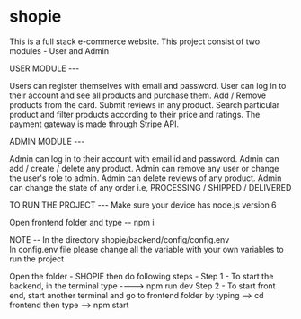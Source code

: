 # shopie
This is a full stack e-commerce website. This project consist of two modules - User and Admin

USER MODULE ---

Users can register themselves with email and password.
User can log in to their account and see all products and purchase them.
Add / Remove products from the card.
Submit reviews in any product. 
Search particular product and filter products according to their price and ratings.
The payment gateway is made through Stripe API.

ADMIN MODULE ---

Admin can log in to their account with email id and password.
Admin can add / create / delete any product.
Admin can remove any user or change the user's role to admin.
Admin can delete reviews of any product. 
Admin can change the state of any order i.e, PROCESSING / SHIPPED / DELIVERED


TO RUN THE PROJECT ---
Make sure your device has node.js version 6

Open frontend folder and type -- npm i


NOTE -- In the directory 
shopie/backend/config/config.env   
In config.env file please change all the variable with your own variables to run the project

Open the folder - SHOPIE then do following steps - 
Step 1 - To start the backend, in the terminal type ----> npm run dev 
Step 2 - To start front end, start another terminal and go to frontend folder by typing --> cd frontend
then type --> npm start
